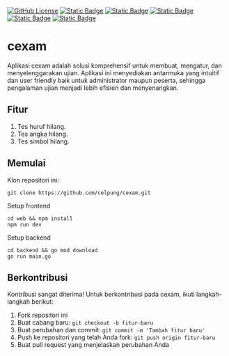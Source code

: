[![GitHub License](https://img.shields.io/badge/license-MIT-blue.svg)](https://opensource.org/licenses/MIT) [![Static Badge](https://img.shields.io/badge/NextJs-green.svg)](https://nextjs.org/) [![Static Badge](https://img.shields.io/badge/Tailwind-purple.svg)](https://tailwindcss.com/) [![Static Badge](https://img.shields.io/badge/Golang-blue.svg)](https://go.dev/) [![Static Badge](https://img.shields.io/badge/Gin-blue.svg)](https://github.com/gin-gonic/gin) [![Static Badge](https://img.shields.io/badge/Gorm-yellow.svg)](https://gorm.io/)

# cexam

Aplikasi cexam adalah solusi komprehensif untuk membuat, mengatur, dan menyelenggarakan ujian. Aplikasi ini menyediakan antarmuka yang intuitif dan user friendly baik untuk administrator maupun peserta, sehingga pengalaman ujian menjadi lebih efisien dan menyenangkan.

## Fitur

1. Tes huruf hilang.
2. Tes angka hilang.
3. Tes simbol hilang.

## Memulai

Klon repositori ini:
```
git clone https://github.com/celpung/cexam.git
```

Setup frontend
```
cd web && npm install
npm run dev
```
Setup backend
```
cd backend && go mod download
go run main.go
```

## Berkontribusi

Kontribusi sangat diterima! Untuk berkontribusi pada cexam, ikuti langkah-langkah berikut:

1. Fork repositori ini
2. Buat cabang baru: `git checkout -b fitur-baru`
3. Buat perubahan dan commit: `git commit -m 'Tambah fitur baru'`
4. Push ke repositori yang telah Anda fork: `git push origin fitur-baru`
5. Buat pull request yang menjelaskan perubahan Anda